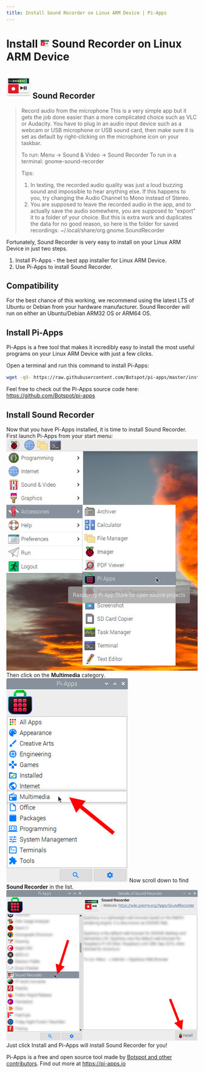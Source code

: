 ```yaml
---
title: Install Sound Recorder on Linux ARM Device | Pi-Apps
---
```

<div class="simple-install-content content">

# Install <img src="/img/app-icons/Sound Recorder/icon-64.png" height=24> Sound Recorder on Linux ARM Device

## <img src="/img/app-icons/Sound Recorder/icon-64.png"> Sound Recorder
> Record audio from the microphone
> This is a very simple app but it gets the job done easier than a more complicated choice such as VLC or Audacity.
> You have to plug in an audio input device such as a webcam or USB microphone or USB sound card, then make sure it is set as default by right-clicking on the microphone icon on your taskbar.
> 
> To run: Menu -> Sound & Video -> Sound Recorder
> To run in a terminal: gnome-sound-recorder
> 
> Tips:
> 1. In testing, the recorded audio quality was just a loud buzzing sound and impossible to hear anything else. If this happens to you, try changing the Audio Channel to Mono instead of Stereo.
> 2. You are supposed to leave the recorded audio in the app, and to actually save the audio somewhere, you are supposed to "export" it to a folder of your choice. But this is extra work and duplicates the data for no good reason, so here is the folder for saved recordings: ~/.local/share/org.gnome.SoundRecorder

Fortunately, Sound Recorder is very easy to install on your Linux ARM Device in just two steps.
1. Install Pi-Apps - the best app installer for Linux ARM Device.
2. Use Pi-Apps to install Sound Recorder.
</div>
<div class="simple-install-content content">

## Compatibility
For the best chance of this working, we recommend using the latest LTS of Ubuntu or Debian from your hardware manufacturer.
Sound Recorder will run on either an Ubuntu/Debian ARM32 OS or ARM64 OS.
</div>
<div class="simple-install-content content">

## Install Pi-Apps

Pi-Apps is a free tool that makes it incredibly easy to install the most useful programs on your Linux ARM Device with just a few clicks.

Open a terminal and run this command to install Pi-Apps:
```bash
wget -qO- https://raw.githubusercontent.com/Botspot/pi-apps/master/install | bash
```
Feel free to check out the Pi-Apps source code here: https://github.com/Botspot/pi-apps
</div>
<div class="simple-install-content content">

## Install Sound Recorder

Now that you have Pi-Apps installed, it is time to install Sound Recorder.
First launch Pi-Apps from your start menu:
<img src="/img/start-menu.png">
Then click on the <b>Multimedia</b> category.
<img src="/img/category-selections/Multimedia.png">
Now scroll down to find <b>Sound Recorder</b> in the list.
<img src="/img/app-icons/Sound Recorder/app-selection.png">
Just click Install and Pi-Apps will install Sound Recorder for you!
</div>
<div class="simple-install-content content">

Pi-Apps is a free and open source tool made by [Botspot and other contributors](/about/#contributors). Find out more at https://pi-apps.io
</div>
